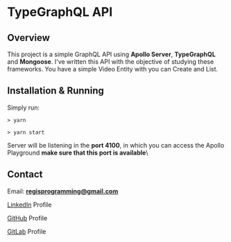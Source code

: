 # TypeGraphQL API

## Overview

This project is a simple GraphQL API using **Apollo Server**, **TypeGraphQL** and **Mongoose**.
I've written this API with the objective of studying these frameworks. You have a simple Video Entity with you can Create and List.

## Installation & Running

Simply run:

```shell
> yarn
```

```shell
> yarn start
```

Server will be listening in the **port 4100**, in which you can access the Apollo Playground
__make sure that this port is available__\

## Contact

Email: **regisprogramming@gmail.com**

[LinkedIn](https://www.linkedin.com/in/regissfaria/) Profile

[GitHub](https://github.com/regisfaria) Profile

[GitLab](https://gitlab.com/regisfaria) Profile
